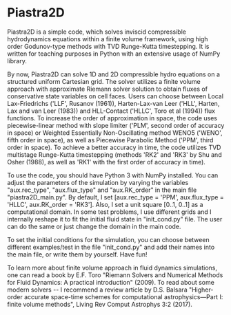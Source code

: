 # Piastra2D
Piastra2D is a simple code, which solves inviscid compressible hydrodynamics equations within a finite volume framework, using high order Godunov-type methods with TVD Runge-Kutta timestepping. It is written for teaching purposes in Python with an extensive usage of NumPy library.

By now, Piastra2D can solve 1D and 2D compressible hydro equations on a structured uniform Cartesian grid. The solver utilizes a finite volume approach with approximate Riemann solver solution to obtain fluxes of conservative state variables on cell faces. Users can choose between Local Lax-Friedrichs ('LLF', Rusanov (1961)), Harten-Lax-van Leer ('HLL', Harten, Lax and van Leer (1983)) and HLL-Contact ('HLLC', Toro et al (1994)) flux functions. To increase the order of approximation in space, the code uses piecewise-linear method with slope limiter ('PLM', second order of accuracy in space) or Weighted Essentially Non-Oscillating method WENO5 ('WENO', fifth order in space), as well as Piecewise Parabolic Method ('PPM', third order in space). To achieve a better accuracy in time, the code utilizes TVD multistage Runge-Kutta timestepping (methods 'RK2' and 'RK3' by Shu and Osher (1988), as well as 'RK1' with the first order of accuracy in time).   

To use the code, you should have Python 3 with NumPy installed. You can adjust the parameters of the simulation by varying the variables "aux.rec_type", "aux.flux_type" and "aux.RK_order" in the main file "piastra2D_main.py".
By default, I set [aux.rec_type = 'PPM', aux.flux_type = 'HLLC', aux.RK_order = 'RK3']. Also, I set a unit square [0..1, 0..1] as a computational domain. In some test problems, I use different grids and I internally reshape it to fit the initial fluid state in "init_cond.py" file. The user can do the same or just change the domain in the main code.

To set the initial conditions for the simulation, you can choose between different examples/test in the file "init_cond.py" and add their names into the main file, or write them by yourself. Have fun!

To learn more about finite volume approach in fluid dynamics simulations, one can read a book by E.F. Toro "Riemann Solvers and Numerical Methods for Fluid Dynamics: A practical introduction" (2009).
To read about some modern solvers -- I recommend a review article by D.S. Balsara "Higher-order accurate space-time schemes for computational astrophysics—Part I: finite volume methods", Living Rev Comput Astrophys 3:2 (2017).

